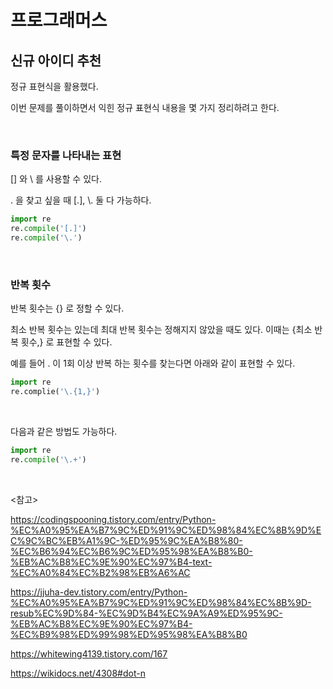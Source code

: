 # 프로그래머스

## 신규 아이디 추천

정규 표현식을 활용했다.

이번 문제를 풀이하면서 익힌 정규 표현식 내용을 몇 가지 정리하려고 한다.

<br>

### 특정 문자를 나타내는 표현

[] 와 \ 를 사용할 수 있다.

. 을 찾고 싶을 때 [.], \\. 둘 다 가능하다.

```python
import re
re.compile('[.]')
re.compile('\.')
```



<br>

### 반복 횟수

반복 횟수는 {} 로 정할 수 있다. 

최소 반복 횟수는 있는데 최대 반복 횟수는 정해지지 않았을 때도 있다. 이때는 {최소 반복 횟수,} 로 표현할 수 있다.

예를 들어 . 이 1회 이상 반복 하는 횟수를 찾는다면 아래와 같이 표현할 수 있다.

```python
import re
re.complie('\.{1,}')
```

<br>

다음과 같은 방법도 가능하다.

```python
import re
re.compile('\.+')
```

<br>

<참고>

https://codingspooning.tistory.com/entry/Python-%EC%A0%95%EA%B7%9C%ED%91%9C%ED%98%84%EC%8B%9D%EC%9C%BC%EB%A1%9C-%ED%95%9C%EA%B8%80-%EC%B6%94%EC%B6%9C%ED%95%98%EA%B8%B0-%EB%AC%B8%EC%9E%90%EC%97%B4-text-%EC%A0%84%EC%B2%98%EB%A6%AC

https://jjuha-dev.tistory.com/entry/Python-%EC%A0%95%EA%B7%9C%ED%91%9C%ED%98%84%EC%8B%9D-resub%EC%9D%84-%EC%9D%B4%EC%9A%A9%ED%95%9C-%EB%AC%B8%EC%9E%90%EC%97%B4-%EC%B9%98%ED%99%98%ED%95%98%EA%B8%B0

https://whitewing4139.tistory.com/167

https://wikidocs.net/4308#dot-n

